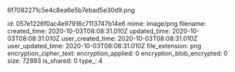 6f7082271c5e4c8ea6e5b7ebad5e30d9.png

id: 057e1226f0ac4e97916c7113747b14e6
mime: image/png
filename: 
created_time: 2020-10-03T08:08:31.010Z
updated_time: 2020-10-03T08:08:31.010Z
user_created_time: 2020-10-03T08:08:31.010Z
user_updated_time: 2020-10-03T08:08:31.010Z
file_extension: png
encryption_cipher_text: 
encryption_applied: 0
encryption_blob_encrypted: 0
size: 72893
is_shared: 0
type_: 4